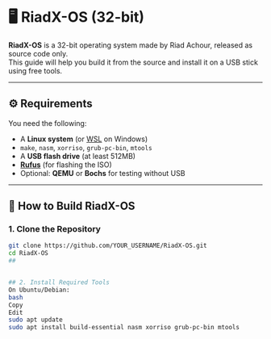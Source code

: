 # 🖥️ RiadX-OS (32-bit)

**RiadX-OS** is a 32-bit operating system made by Riad Achour, released as source code only.  
This guide will help you build it from the source and install it on a USB stick using free tools.

---

## ⚙️ Requirements

You need the following:

- A **Linux system** (or [WSL](https://learn.microsoft.com/en-us/windows/wsl/) on Windows)
- `make`, `nasm`, `xorriso`, `grub-pc-bin`, `mtools`
- A **USB flash drive** (at least 512MB)
- [**Rufus**](https://rufus.ie/) (for flashing the ISO)
- Optional: **QEMU** or **Bochs** for testing without USB

---

## 🔧 How to Build RiadX-OS

### 1. Clone the Repository

```bash
git clone https://github.com/YOUR_USERNAME/RiadX-OS.git
cd RiadX-OS
##


## 2. Install Required Tools
On Ubuntu/Debian:
bash
Copy
Edit
sudo apt update
sudo apt install build-essential nasm xorriso grub-pc-bin mtools
